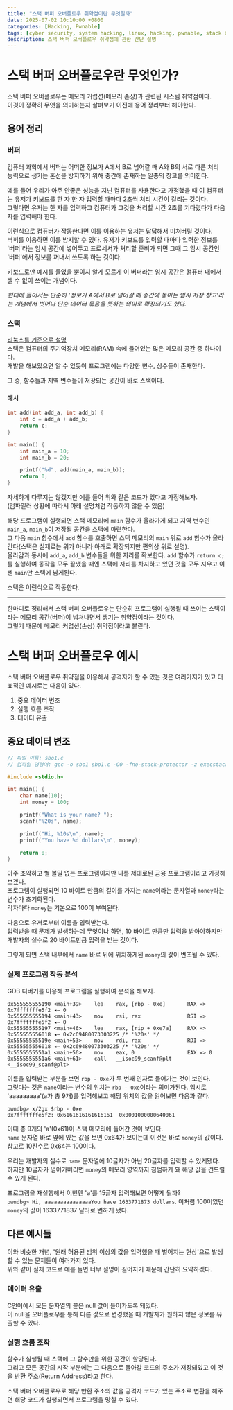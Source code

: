 ```yaml
---
title: "스택 버퍼 오버플로우 취약점이란 무엇일까"
date: 2025-07-02 10:10:00 +0800
categories: [Hacking, Pwnable]
tags: [cyber security, system hacking, linux, hacking, pwnable, stack buffer overflow]
description: 스택 버퍼 오버플로우 취약점에 관한 간단 설명
---
```


# 스택 버퍼 오버플로우란 무엇인가?
스택 버퍼 오버플로우는 메모리 커럽션(메모리 손상)과 관련된 시스템 취약점이다.<br />
이것이 정확히 무엇을 의미하는지 살펴보기 이전에 용어 정리부터 해야한다.
## 용어 정리
### 버퍼
컴퓨터 과학에서 버퍼는 어떠한 정보가 A에서 B로 넘어갈 때 A와 B의 서로 다른 처리 능력으로 생기는 혼선을 방지하기 위해 중간에 존재하는 일종의 창고를 의미한다. <br />

예를 들어 우리가 아주 안좋은 성능을 지닌 컴퓨터를 사용한다고 가정했을 때 이 컴퓨터는 유저가 키보드를 한 자 한 자 입력할 때마다 2초씩 처리 시간이 걸리는 것이다.<br />
그렇다면 유저는 한 자를 입력하고 컴퓨터가 그것을 처리할 시간 2초를 기다렸다가 다음 자를 입력해야 한다.<br />

이런식으로 컴퓨터가 작동한다면 이를 이용하는 유저는 답답해서 미쳐버릴 것이다. <br />
버퍼를 이용하면 이를 방지할 수 있다. 유저가 키보드를 입력할 때마다 입력한 정보를 '버퍼'라는 임시 공간에 넣어두고 프로세서가 처리할 준비가 되면 그때 그 임시 공간인 '버퍼'에서 정보를 꺼내서 쓰도록 하는 것이다.<br />

키보드로만 예시를 들었을 뿐이지 알게 모르게 이 버퍼라는 임시 공간은 컴퓨터 내에서 셀 수 없이 쓰이는 개념이다.<br />

*현대에 들어서는 단순히 '정보가 A에서 B로 넘어갈 때 중간에 놓이는 임시 저장 창고'라는 개념에서 벗어나 단순 데이터 묶음을 뜻하는 의미로 확장되기도 했다.*
### 스택
<ins>리눅스를 기준으로 설명</ins><br />
스택은 컴퓨터의 주기억장치 메모리(RAM) 속에 들어있는 많은 메모리 공간 중 하나이다.<br />
개발을 해보았으면 알 수 있듯이 프로그램에는 다양한 변수, 상수들이 존재한다.<br />

그 중, 함수들과 지역 변수들이 저장되는 공간이 바로 스택이다.<br />
#### 예시
```c
int add(int add_a, int add_b) {
	int c = add_a + add_b;
	return c;
}

int main() {
	int main_a = 10;
	int main_b = 20;

	printf("%d", add(main_a, main_b));
	return 0;
}
```
자세하게 다루지는 않겠지만 예를 들어 위와 같은 코드가 있다고 가정해보자.<br />
(컴파일러 상황에 따라서 아래 설명처럼 작동하지 않을 수 있음)<br />

해당 프로그램이 실행되면 스택 메모리에 `main` 함수가 올라가게 되고 지역 변수인 `main_a`, `main_b`이 저장될 공간을 스택에 마련한다.<br />
그 다음 `main` 함수에서 `add` 함수를 호출하면 스택 메모리의 `main` 위로 `add` 함수가 올라간다(스택은 실제로는 위가 아니라 아래로 확장되지만 편의상 위로 설명).<br />
올라감과 동시에 `add_a`, `add_b` 변수들을 위한 자리를 확보한다. `add` 함수가 `return c;`를 실행하여 동작을 모두 끝냈을 때엔 스택에 자리를 차지하고 있던 것을 모두 지우고 이젠 `main`만 스택에 남게된다.<br />

스택은 이런식으로 작동한다.

---
한마디로 정리해서 스택 버퍼 오버플로우는 단순히 프로그램이 실행될 때 쓰이는 스택이라는 메모리 공간(버퍼)이 넘쳐나면서 생기는 취약점이라는 것이다.<br />
그렇기 때문에 메모리 커럽션(손상) 취약점이라고 불린다.
# 스택 버퍼 오버플로우 예시
스택 버퍼 오버플로우 취약점을 이용해서 공격자가 할 수 있는 것은 여러가지가 있고 대표적인 예시로는 다음이 있다.
1. 중요 데이터 변조
2. 실행 흐름 조작
3. 데이터 유출
## 중요 데이터 변조
```c
// 파일 이름: sbo1.c
// 컴파일 명령어: gcc -o sbo1 sbo1.c -O0 -fno-stack-protector -z execstack -D_FORTIFY_SOURCE=0

#include <stdio.h>

int main() {
    char name[10];
    int money = 100;

    printf("What is your name? ");
    scanf("%20s", name);

    printf("Hi, %10s\n", name);
    printf("You have %d dollars\n", money);

    return 0;
}
```
아주 조악하고 별 볼일 없는 프로그램이지만 나름 제대로된 금융 프로그램이라고 가정해보겠다.<br />
프로그램이 실행되면 10 바이트 만큼의 길이를 가지는 `name`이라는 문자열과 `money`라는 변수가 초기화된다.<br />
각자마다 `money`는 기본으로 100이 부여된다.<br />

다음으로 유저로부터 이름을 입력받는다.<br />
입력받을 때 문제가 발생하는데 무엇이냐 하면, 10 바이트 만큼만 입력을 받아야하지만 개발자의 실수로 20 바이트만큼 입력을 받는 것이다.<br />

그렇게 되면 스택 내부에서 `name` 바로 뒤에 위치하게된 `money`의 값이 변조될 수 있다.<br />
### 실제 프로그램 작동 분석
GDB 디버거를 이용해 프로그램을 실행하여 분석을 해보자.<br />

```
0x555555555190 <main+39>    lea    rax, [rbp - 0xe]       RAX => 0x7fffffffe5f2 ◂— 0
0x555555555194 <main+43>    mov    rsi, rax               RSI => 0x7fffffffe5f2 ◂— 0
0x555555555197 <main+46>    lea    rax, [rip + 0xe7a]     RAX => 0x555555556018 ◂— 0x2c69480073303225 /* '%20s' */
0x55555555519e <main+53>    mov    rdi, rax               RDI => 0x555555556018 ◂— 0x2c69480073303225 /* '%20s' */
0x5555555551a1 <main+56>    mov    eax, 0                 EAX => 0
0x5555555551a6 <main+61>    call   __isoc99_scanf@plt          <__isoc99_scanf@plt>
```
이름을 입력받는 부분을 보면 `rbp - 0xe`가 두 번째 인자로 들어가는 것이 보인다.<br />
그렇다는 것은 `name`이라는 변수의 위치는 `rbp - 0xe`이라는 의미가된다. 임시로 'aaaaaaaaa'(a가 총 9개)를 입력해보고 해당 위치의 값을 읽어보면 다음과 같다.<br />
```
pwndbg> x/2gx $rbp - 0xe
0x7fffffffe5f2:	0x6161616161616161	0x0001000000640061
```
이때 총 9개의 'a'(0x61)이 스택 메모리에 들어간 것이 보인다.<br />
`name` 문자열 바로 옆에 있는 값을 보면 0x64가 보이는데 이것은 바로 `money`의 값이다. 참고로 10진수로 0x64는 100이다.<br />

우리는 개발자의 실수로 `name` 문자열에 10글자가 아닌 20글자를 입력할 수 있게됐다.<br />
하지만 10글자가 넘어가버리면 `money`의 메모리 영역까지 침범하게 돼 해당 값을 건드릴 수 있게 된다.<br />

프로그램을 재실행해서 이번엔 'a'를 15글자 입력해보면 어떻게 될까?<br />
`pwndbg> Hi, aaaaaaaaaaaaaaaYou have 1633771873 dollars`. 이처럼 100이었던 `money`의 값이 1633771837 달러로 변하게 됐다.<br />
## 다른 예시들
이와 비슷한 개념, '원래 허용된 범위 이상의 값을 입력했을 때 벌어지는 현상'으로 발생할 수 있는 문제들이 여러가지 있다.<br />
위와 같이 실제 코드로 예를 들면 너무 설명이 길어지기 때문에 간단히 요약하겠다.
### 데이터 유출
C언어에서 모든 문자열의 끝은 null 값이 들어가도록 돼있다. <br />
이 null을 오버플로우를 통해 다른 값으로 변경했을 때 개발자가 원하지 않은 정보를 유출할 수 있다.
### 실행 흐름 조작
함수가 실행될 때 스택에 그 함수만을 위한 공간이 할당된다.<br />
그리고 모든 공간의 시작 부분에는 그 다음으로 돌아갈 코드의 주소가 저장돼있고 이 것을 반환 주소(Return Address)라고 한다.<br />

스택 버퍼 오버플로우로 해당 반환 주소의 값을 공격자 코드가 있는 주소로 변환을 해주면 해당 코드가 실행되면서 프로그램을 망칠 수 있다.
